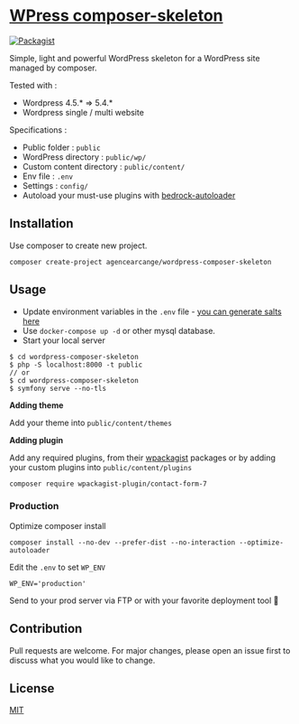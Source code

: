 # [WPress composer-skeleton](https://github.com/agencearcange/wordpress-composer-skeleton)

[![Packagist](https://img.shields.io/packagist/v/agencearcange/wordpress-composer-skeleton.svg)](https://packagist.org/packages/agencearcange/wordpress-composer-skeleton)

Simple, light and powerful WordPress skeleton for a WordPress site managed by composer. 

Tested with :

- Wordpress 4.5.* => 5.4.*
- Wordpress single / multi website

Specifications :

- Public folder : `public`
- WordPress directory : `public/wp/`
- Custom content directory : `public/content/`
- Env file : `.env`
- Settings : `config/`
- Autoload your must-use plugins with [bedrock-autoloader](https://github.com/roots/bedrock/blob/master/web/app/mu-plugins/bedrock-autoloader.php)

## Installation

Use composer to create new project.

```
composer create-project agencearcange/wordpress-composer-skeleton
```

## Usage

- Update environment variables in the `.env` file - [you can generate salts here](https://roots.io/salts.html)
- Use `docker-compose up -d` or other mysql database.
- Start your local server 

```
$ cd wordpress-composer-skeleton
$ php -S localhost:8000 -t public
// or 
$ cd wordpress-composer-skeleton
$ symfony serve --no-tls
```

**Adding theme**

Add your theme into `public/content/themes`

**Adding plugin**

Add any required plugins, from their [wpackagist](http://wpackagist.org/) packages or by adding your custom plugins into `public/content/plugins`

```
composer require wpackagist-plugin/contact-form-7
```

### Production

Optimize composer install

```
composer install --no-dev --prefer-dist --no-interaction --optimize-autoloader
```

Edit the `.env` to set `WP_ENV`

```
WP_ENV='production'
```

Send to your prod server via FTP or with your favorite deployment tool  :rocket:

## Contribution

Pull requests are welcome. For major changes, please open an issue first to discuss what you would like to change.

## License

[MIT](https://choosealicense.com/licenses/mit/)


